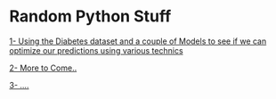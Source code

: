 # Random Python Stuff
 [1- Using the Diabetes dataset and a couple of Models to see if we can optimize our predictions using various technics](/Optimized_Ensemble_Stack.ipynb)
 
 [2- More to Come..]()
 
 [3- ....]()
 
 
